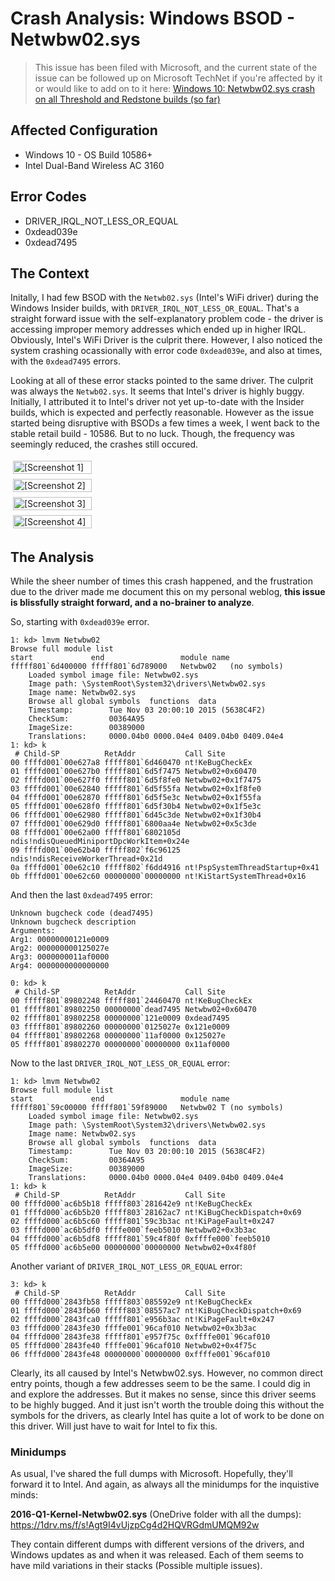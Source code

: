 <!--[options]
name: 'Crash Analysis: Windows BSOD - Netwbw02.sys'
date: 2016-03-05T06:54:09.738Z
url: 2016/03/crash-analysis-windows-bsod-netwbw02-sys
tags:
- Tech
- Crash-Analysis
- Kernel
- Windows
-->

# Crash Analysis: Windows BSOD - Netwbw02.sys

<blockquote>
This issue has been filed with Microsoft, and the current state of the issue can be followed up on Microsoft TechNet if you're affected by it or would like to add on to it here:
<a href="https://social.technet.microsoft.com/Forums/en-US/57253a48-dce8-40cd-b66a-31fe30af7c47/windows-10-netwbw02sys-crash-on-all-threshold-and-redstone-builds-so-far?forum=win10itprogeneral" target="_blank">Windows 10: Netwbw02.sys crash on all Threshold and Redstone builds (so far)</a>
</blockquote>

## Affected Configuration

- Windows 10 - OS Build 10586+
- Intel Dual-Band Wireless AC 3160

## Error Codes

- DRIVER_IRQL_NOT_LESS_OR_EQUAL
- 0xdead039e
- 0xdead7495

## The Context

Initally, I had few BSOD with the `Netwb02.sys` (Intel's WiFi driver) during the Windows Insider builds, with `DRIVER_IRQL_NOT_LESS_OR_EQUAL`. That's a straight forward issue with the self-explanatory problem code - the driver is accessing improper memory addresses which ended up in higher IRQL. Obviously, Intel's WiFi Driver is the culprit there. However, I also noticed the system crashing ocassionally with error code `0xdead039e`, and also at times, with the `0xdead7495` errors.

Looking at all of these error stacks pointed to the same driver. The culprit was always the `Netwb02.sys`. It seems that Intel's driver is highly buggy. Initially, I attributed it to Intel's driver not yet up-to-date with the Insider builds, which is expected and perfectly reasonable. However as the issue started being disruptive with BSODs a few times a week, I went back to the stable retail build - 10586. But to no luck. Though, the frequency was seemingly reduced, the crashes still occured.

<style>
    .content-imageset {
        padding: 4px;
        height: 100%;
        width: 50%;
    }
</style>
<p style="display:flex; flex-flow: row wrap;">
<img src="https://farm8.staticflickr.com/7445/27679001366_fcc66ea16a_z_d.jpg" alt="[Screenshot 1]" class="content-imageset" />
<img src="https://farm8.staticflickr.com/7417/27679004356_37c27a5b95_z_d.jpg" alt="[Screenshot 2]" class="content-imageset" />
<img src="https://farm8.staticflickr.com/7420/27638287311_fccb64e627_z_d.jpg" alt="[Screenshot 3]" class="content-imageset" />
<img src="https://farm8.staticflickr.com/7396/27638294331_440c09d296_z_d.jpg" alt="[Screenshot 4]" class="content-imageset" />
</p>

## The Analysis

While the sheer number of times this crash happened, and the frustration due to the driver made me document this on my personal weblog, **this issue is blissfully straight forward, and a no-brainer to analyze**.

So, starting with `0xdead039e` error.

```
1: kd> lmvm Netwbw02
Browse full module list
start             end                 module name
fffff801`6d400000 fffff801`6d789000   Netwbw02   (no symbols)
    Loaded symbol image file: Netwbw02.sys
    Image path: \SystemRoot\System32\drivers\Netwbw02.sys
    Image name: Netwbw02.sys
    Browse all global symbols  functions  data
    Timestamp:        Tue Nov 03 20:00:10 2015 (5638C4F2)
    CheckSum:         00364A95
    ImageSize:        00389000
    Translations:     0000.04b0 0000.04e4 0409.04b0 0409.04e4
1: kd> k
 # Child-SP          RetAddr           Call Site
00 ffffd001`00e627a8 fffff801`6d460470 nt!KeBugCheckEx
01 ffffd001`00e627b0 fffff801`6d5f7475 Netwbw02+0x60470
02 ffffd001`00e627f0 fffff801`6d5f8fe0 Netwbw02+0x1f7475
03 ffffd001`00e62840 fffff801`6d5f55fa Netwbw02+0x1f8fe0
04 ffffd001`00e62870 fffff801`6d5f5e3c Netwbw02+0x1f55fa
05 ffffd001`00e628f0 fffff801`6d5f30b4 Netwbw02+0x1f5e3c
06 ffffd001`00e62980 fffff801`6d45c3de Netwbw02+0x1f30b4
07 ffffd001`00e629d0 fffff801`6800aa4e Netwbw02+0x5c3de
08 ffffd001`00e62a00 fffff801`6802105d ndis!ndisQueuedMiniportDpcWorkItem+0x24e
09 ffffd001`00e62b40 fffff802`f6c96125 ndis!ndisReceiveWorkerThread+0x21d
0a ffffd001`00e62c10 fffff802`f6dd4916 nt!PspSystemThreadStartup+0x41
0b ffffd001`00e62c60 00000000`00000000 nt!KiStartSystemThread+0x16
```

And then the last `0xdead7495` error:
```
Unknown bugcheck code (dead7495)
Unknown bugcheck description
Arguments:
Arg1: 00000000121e0009
Arg2: 000000000125027e
Arg3: 0000000011af0000
Arg4: 0000000000000000
```

```
0: kd> k
 # Child-SP          RetAddr           Call Site
00 fffff801`89802248 fffff801`24460470 nt!KeBugCheckEx
01 fffff801`89802250 00000000`dead7495 Netwbw02+0x60470
02 fffff801`89802258 00000000`121e0009 0xdead7495
03 fffff801`89802260 00000000`0125027e 0x121e0009
04 fffff801`89802268 00000000`11af0000 0x125027e
05 fffff801`89802270 00000000`00000000 0x11af0000
```

Now to the last `DRIVER_IRQL_NOT_LESS_OR_EQUAL` error:

```
1: kd> lmvm Netwbw02
Browse full module list
start             end                 module name
fffff801`59c00000 fffff801`59f89000   Netwbw02 T (no symbols)
    Loaded symbol image file: Netwbw02.sys
    Image path: \SystemRoot\System32\drivers\Netwbw02.sys
    Image name: Netwbw02.sys
    Browse all global symbols  functions  data
    Timestamp:        Tue Nov 03 20:00:10 2015 (5638C4F2)
    CheckSum:         00364A95
    ImageSize:        00389000
    Translations:     0000.04b0 0000.04e4 0409.04b0 0409.04e4
1: kd> k
 # Child-SP          RetAddr           Call Site
00 ffffd000`ac6b5b18 fffff803`281642e9 nt!KeBugCheckEx
01 ffffd000`ac6b5b20 fffff803`28162ac7 nt!KiBugCheckDispatch+0x69
02 ffffd000`ac6b5c60 fffff801`59c3b3ac nt!KiPageFault+0x247
03 ffffd000`ac6b5df0 ffffe000`feeb5010 Netwbw02+0x3b3ac
04 ffffd000`ac6b5df8 fffff801`59c4f80f 0xffffe000`feeb5010
05 ffffd000`ac6b5e00 00000000`00000000 Netwbw02+0x4f80f
```

Another variant of `DRIVER_IRQL_NOT_LESS_OR_EQUAL` error:

```
3: kd> k
 # Child-SP          RetAddr           Call Site
00 ffffd000`2843fb58 fffff803`085592e9 nt!KeBugCheckEx
01 ffffd000`2843fb60 fffff803`08557ac7 nt!KiBugCheckDispatch+0x69
02 ffffd000`2843fca0 fffff801`e956b3ac nt!KiPageFault+0x247
03 ffffd000`2843fe30 ffffe001`96caf010 Netwbw02+0x3b3ac
04 ffffd000`2843fe38 fffff801`e957f75c 0xffffe001`96caf010
05 ffffd000`2843fe40 ffffe001`96caf010 Netwbw02+0x4f75c
06 ffffd000`2843fe48 00000000`00000000 0xffffe001`96caf010
```


Clearly, its all caused by Intel's Netwbw02.sys. However, no common direct entry points, though a few addresses seem to be the same. I could dig in and explore the addresses. But it makes no sense, since this driver seems to be highly bugged. And it just isn't worth the trouble doing this without the symbols for the drivers, as clearly Intel has quite a lot of work to be done on this driver. Will just have to wait for Intel to fix this.

### Minidumps

As usual, I've shared the full dumps with Microsoft. Hopefully, they'll forward it to Intel. And again, as always all the minidumps for the inquistive minds:

**2016-Q1-Kernel-Netwbw02.sys** (OneDrive folder with all the dumps):<br/>
<a href="https://1drv.ms/f/s!Agt9I4vUjzpCg4d2HQVRGdmUMQM92w" target="_blank">https://1drv.ms/f/s!Agt9I4vUjzpCg4d2HQVRGdmUMQM92w</a>

They contain different dumps with different versions of the drivers, and Windows updates as and when it was released. Each of them seems to have mild variations in their stacks (Possible multiple issues).